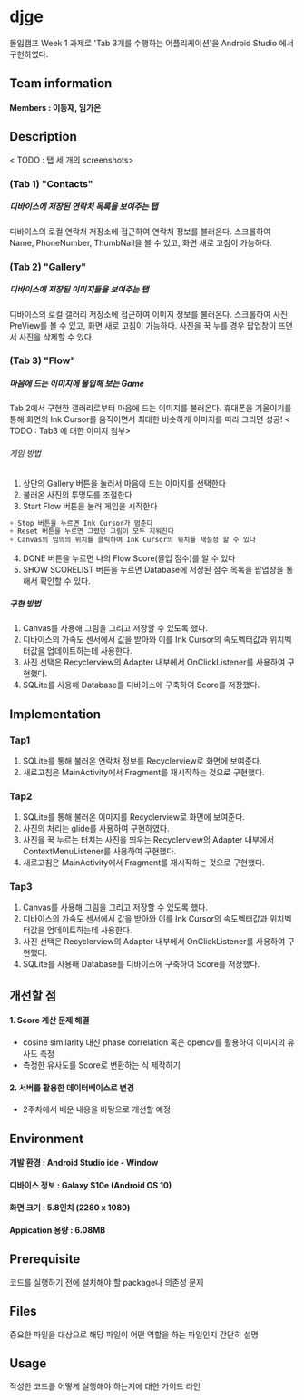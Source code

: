 # djge
몰입캠프 Week 1 과제로 'Tab 3개를 수행하는 어플리케이션'을 Android Studio 에서 구현하였다.  

## Team information
#### Members : 이동재, 임가은

## Description
< TODO : 탭 세 개의 screenshots>
### (Tab 1) "Contacts"
##### 디바이스에 저장된 연락처 목록을 보여주는 탭
디바이스의 로컬 연락처 저장소에 접근하여 연락처 정보를 불러온다. 스크롤하여 Name, PhoneNumber, ThumbNail을 볼 수 있고, 화면 새로 고침이 가능하다.



### (Tab 2) "Gallery"
##### 디바이스에 저장된 이미지들을 보여주는 탭
디바이스의 로컬 갤러리 저장소에 접근하여 이미지 정보를 불러온다. 스크롤하여 사진 PreView를 볼 수 있고, 화면 새로 고침이 가능하다. 사진을 꾹 누를 경우 팝업창이 뜨면서 사진을 삭제할 수 있다.


### (Tab 3) "Flow"
##### 마음에 드는 이미지에 몰입해 보는 Game
Tab 2에서 구현한 갤러리로부터 마음에 드는 이미지를 불러온다. 휴대폰을 기울이기를 통해 화면의 Ink Cursor를 움직이면서 최대한 비슷하게 이미지를 따라 그리면 성공! < TODO : Tab3 에 대한 이미지 첨부>
###### 게임 방법
  1. 상단의 Gallery 버튼을 눌러서 마음에 드는 이미지를 선택한다
  2. 불러온 사진의 투명도를 조절한다
  3. Start Flow 버튼을 눌러 게임을 시작한다
   ```c 
   + Stop 버튼을 누르면 Ink Cursor가 멈춘다
   + Reset 버튼을 누르면 그렸던 그림이 모두 지워진다
   + Canvas의 임의의 위치를 클릭하여 Ink Cursor의 위치를 재설정 할 수 있다
   ```
  4. DONE 버튼을 누르면 나의 Flow Score(몰입 점수)를 알 수 있다
  5. SHOW SCORELIST 버튼을 누르면 Database에 저장된 점수 목록을 팝업창을 통해서 확인할 수 있다.
 
##### 구현 방법
  1. Canvas를 사용해 그림을 그리고 저장할 수 있도록 했다. 
  2. 디바이스의 가속도 센서에서 값을 받아와 이를 Ink Cursor의 속도벡터값과 위치벡터값을 업데이트하는데 사용한다. 
  3. 사진 선택은 Recyclerview의 Adapter 내부에서 OnClickListener를 사용하여 구현했다.  
  4. SQLite를 사용해 Database를 디바이스에 구축하여 Score를 저장했다.


## Implementation
### Tap1
  1. SQLite를 통해 불러온 연락처 정보를 Recyclerview로 화면에 보여준다.  
  2. 새로고침은 MainActivity에서 Fragment를 재시작하는 것으로 구현했다.  
### Tap2
  1. SQLite를 통해 불러온 이미지를 Recyclerview로 화면에 보여준다.  
  2. 사진의 처리는 glide를 사용하여 구현하였다.  
  3. 사진을 꾹 누르는 터치는 사진을 띄우는 Recyclerview의 Adapter 내부에서 ContextMenuListener를 사용하여 구현했다.  
  4. 새로고침은 MainActivity에서 Fragment를 재시작하는 것으로 구현했다.  
### Tap3  
  1. Canvas를 사용해 그림을 그리고 저장할 수 있도록 했다. 
  2. 디바이스의 가속도 센서에서 값을 받아와 이를 Ink Cursor의 속도벡터값과 위치벡터값을 업데이트하는데 사용한다. 
  3. 사진 선택은 Recyclerview의 Adapter 내부에서 OnClickListener를 사용하여 구현했다.  
  4. SQLite를 사용해 Database를 디바이스에 구축하여 Score를 저장했다.  
## 개선할 점
#### 1. Score 계산 문제 해결
* cosine similarity 대신 phase correlation 혹은 opencv를 활용하여 이미지의 유사도 측정  
* 측정한 유사도를 Score로 변환하는 식 제작하기  
#### 2. 서버를 활용한 데이터베이스로 변경
* 2주차에서 배운 내용을 바탕으로 개선할 예정


## Environment
#### 개발 환경 : Android Studio ide - Window
#### 디바이스 정보 : Galaxy S10e (Android OS 10)
#### 화면 크기 : 5.8인치 (2280 x 1080) 
#### Appication 용량 : 6.08MB  
  
## Prerequisite
  코드를 실행하기 전에 설치해야 할 package나 의존성 문제
  
## Files
  중요한 파일을 대상으로 해당 파일이 어떤 역할을 하는 파일인지 간단히 설명
  
## Usage
  작성한 코드를 어떻게 실행해야 하는지에 대한 가이드 라인
